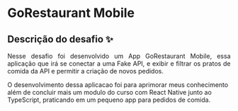 # GoRestaurant Mobile
## Descrição do desafio :sparkles:

<p align="justify">
Nesse desafio foi desenvolvido um App GoRestaurant Mobile, essa aplicação que irá se conectar a uma Fake API, 
e exibir e filtrar os pratos de comida da API e permitir a criação de novos pedidos.

O desenvolvimento dessa aplicacao foi para aprimorar meus conhecimento além de concluir mais um modulo do curso com React Native
junto ao TypeScript, praticando em um pequeno app para pedidos de comida.
</p>
